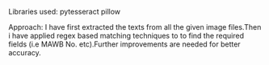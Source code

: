 Libraries used:
pytesseract
pillow





Approach:
I have first extracted the texts from all the given image files.Then i have applied regex based matching techniques to to find the 
required fields (i.e MAWB No. etc).Further improvements are needed for better accuracy.
